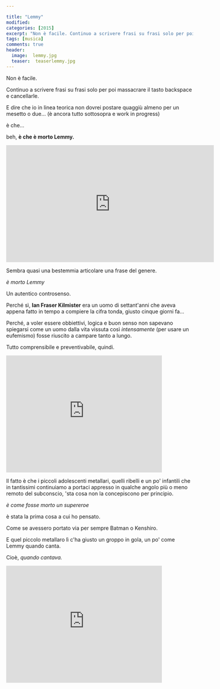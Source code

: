 ```yaml
---

title: "Lemmy"
modified:
categories: [2015]
excerpt: "Non è facile. Continuo a scrivere frasi su frasi solo per poi massacrare il tasto backspace e cancellarle."
tags: [musica]
comments: true
header:  
  image:  lemmy.jpg
  teaser:  teaserlemmy.jpg
---
```


Non è facile.

Continuo a scrivere frasi su frasi solo per poi massacrare il tasto backspace e cancellarle.

E dire che io in linea teorica non dovrei postare quaggiù almeno per un mesetto o due... (è ancora tutto sottosopra e work in progress)

è che...

beh, **è che è morto Lemmy.**

<iframe width="560" height="315" src="https://www.youtube.com/embed/GlecTBevmzc" frameborder="0" allowfullscreen></iframe>

Sembra quasi una bestemmia articolare una frase del genere.

_è morto Lemmy_

Un autentico controsenso.

Perché sì, **Ian Fraser Kilmister** era un uomo di settant'anni che aveva appena fatto in tempo a compiere la cifra tonda, giusto cinque giorni fa...

Perché, a voler essere obbiettivi, logica e buon senso non sapevano spiegarsi come un uomo dalla vita vissuta così _intensamente_ (per usare un eufemismo) fosse riuscito a campare tanto a lungo.

Tutto comprensibile e preventivabile, quindi.

<iframe width="420" height="315" src="https://www.youtube.com/embed/I7S0VKsopLw" frameborder="0" allowfullscreen></iframe>

Il fatto è che i piccoli adolescenti metallari, quelli ribelli e un po' infantili che in tantissimi continuiamo a portaci appresso in qualche angolo più o meno remoto del subconscio, 'sta cosa non la concepiscono per principio.

_è come fosse morto un supereroe_ 

è stata la prima cosa a cui ho pensato. 

Come se avessero portato via per sempre Batman o Kenshiro.

E quel piccolo metallaro lì c'ha giusto un groppo in gola, un po' come Lemmy quando canta. 

Cioè, _quando cantava._

<iframe width="420" height="315" src="https://www.youtube.com/embed/XRIWfCDpSWc" frameborder="0" allowfullscreen></iframe>

